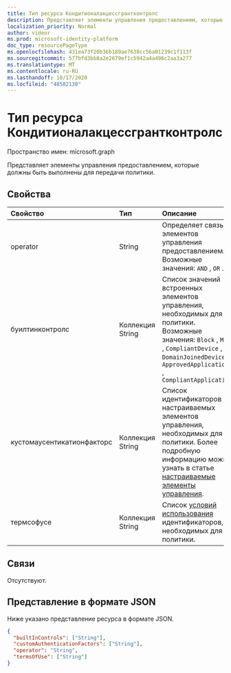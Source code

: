 ```yaml
---
title: Тип ресурса Кондитионалакцессгрантконтролс
description: Представляет элементы управления предоставлением, которые должны быть выполнены для передачи политики.
localization_priority: Normal
author: videor
ms.prod: microsoft-identity-platform
doc_type: resourcePageType
ms.openlocfilehash: 431ea73f20b36b189ae7638cc56a01239c1f113f
ms.sourcegitcommit: 577bfd3bb8a2e2679ef1c5942a4a496c2aa3a277
ms.translationtype: MT
ms.contentlocale: ru-RU
ms.lasthandoff: 10/17/2020
ms.locfileid: "48582130"
---
```

# <a name="conditionalaccessgrantcontrols-resource-type"></a>Тип ресурса Кондитионалакцессгрантконтролс

Пространство имен: microsoft.graph

Представляет элементы управления предоставлением, которые должны быть выполнены для передачи политики.

## <a name="properties"></a>Свойства

| Свойство | Тип | Описание |
|:-------- |:---- |:----------- |
| operator | String | Определяет связь элементов управления предоставлением. Возможные значения: `AND` , `OR` . |
| буилтинконтролс | Коллекция String | Список значений встроенных элементов управления, необходимых для политики. Возможные значения: `Block` , `Mfa` , `CompliantDevice` , `DomainJoinedDevice` , `ApprovedApplication` , `CompliantApplication` |
| кустомаусентикатионфакторс | Коллекция String | Список идентификаторов настраиваемых элементов управления, необходимых для политики. Более подробную информацию можно узнать в статье [настраиваемые элементы управления](/azure/active-directory/conditional-access/controls). |
| термсофусе | Коллекция String | Список [условий использования](/graph/api/resources/agreement) идентификаторов, необходимых для политики. |

## <a name="relationships"></a>Связи

Отсутствуют.

## <a name="json-representation"></a>Представление в формате JSON

Ниже указано представление ресурса в формате JSON.

<!-- {
  "blockType": "resource",
  "optionalProperties": [
    "operator",
    "builtInControls",
    "customAuthenticationFactors",
    "termsOfUse"
  ],
  "@odata.type": "microsoft.graph.conditionalAccessGrantControls",
  "baseType": null
}-->

```json
{
  "builtInControls": ["String"],
  "customAuthenticationFactors": ["String"],
  "operator": "String",
  "termsOfUse": ["String"]
}
```

<!-- uuid: 16cd6b66-4b1a-43a1-adaf-3a886856ed98
2019-02-04 14:57:30 UTC -->
<!-- {
  "type": "#page.annotation",
  "description": "conditionalAccessGrantControls resource",
  "keywords": "",
  "section": "documentation",
  "tocPath": ""
}-->